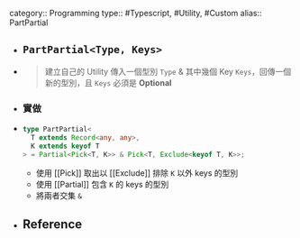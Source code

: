 category:: Programming
type:: #Typescript, #Utility, #Custom
alias:: PartPartial

- ## `PartPartial<Type, Keys>`
- > 建立自己的 Utility
  > 傳入一個型別 `Type` & 其中幾個 Key `Keys`，回傳一個新的型別，且 `Keys` 必須是 **Optional**
- ### 實做
- ```typescript
  type PartPartial<
    T extends Record<any, any>,
    K extends keyof T
  > = Partial<Pick<T, K>> & Pick<T, Exclude<keyof T, K>>;
  ```
	- 使用 [[Pick]] 取出以 [[Exclude]] 排除 `K` 以外 keys 的型別
	- 使用 [[Partial]] 包含 `K` 的 keys 的型別
	- 將兩者交集 `&`
- ## Reference